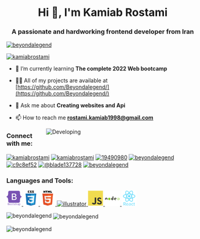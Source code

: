 <h1 align="center">Hi 👋, I'm Kamiab Rostami</h1>
<h3 align="center">A passionate and hardworking frontend developer from Iran</h3>

<p align="left"> <a href="https://github.com/ryo-ma/github-profile-trophy"><img src="https://github-profile-trophy.vercel.app/?username=beyondalegend" alt="beyondalegend" /></a> </p>

<p align="left"> <a href="https://twitter.com/kamiabrostami" target="blank"><img src="https://img.shields.io/twitter/follow/kamiabrostami?logo=twitter&style=for-the-badge" alt="kamiabrostami" /></a> </p>

- 🌱 I’m currently learning **The complete 2022 Web bootcamp**

- 👨‍💻 All of my projects are available at [https://github.com/Beyondalegend/](https://github.com/Beyondalegend/)

- 💬 Ask me about **Creating websites and Api**

- 📫 How to reach me **rostami.kamiab1998@gmail.com**
<img align="right" width="400" alt="Developing" src="https://cdn.dribbble.com/users/1355613/screenshots/12585865/media/5bb86f4446b33a7a4624db3660398cd8.jpg">

<h3 align="left">Connect with me:</h3>
<p align="left">
<a href="https://twitter.com/kamiabrostami" target="blank"><img align="center" src="https://raw.githubusercontent.com/rahuldkjain/github-profile-readme-generator/master/src/images/icons/Social/twitter.svg" alt="kamiabrostami" height="30" width="40" /></a>
<a href="https://linkedin.com/in/kamiabrostami" target="blank"><img align="center" src="https://raw.githubusercontent.com/rahuldkjain/github-profile-readme-generator/master/src/images/icons/Social/linked-in-alt.svg" alt="kamiabrostami" height="30" width="40" /></a>
<a href="https://stackoverflow.com/users/19490980" target="blank"><img align="center" src="https://raw.githubusercontent.com/rahuldkjain/github-profile-readme-generator/master/src/images/icons/Social/stack-overflow.svg" alt="19490980" height="30" width="40" /></a>
<a href="https://dribbble.com/beyondalegend" target="blank"><img align="center" src="https://raw.githubusercontent.com/rahuldkjain/github-profile-readme-generator/master/src/images/icons/Social/dribbble.svg" alt="beyondalegend" height="30" width="40" /></a>
<a href="https://www.behance.net/c9c8ef52" target="blank"><img align="center" src="https://raw.githubusercontent.com/rahuldkjain/github-profile-readme-generator/master/src/images/icons/Social/behance.svg" alt="c9c8ef52" height="30" width="40" /></a>
<a href="https://medium.com/@blade137728" target="blank"><img align="center" src="https://raw.githubusercontent.com/rahuldkjain/github-profile-readme-generator/master/src/images/icons/Social/medium.svg" alt="@blade137728" height="30" width="40" /></a>
<a href="https://www.leetcode.com/beyondalegend" target="blank"><img align="center" src="https://raw.githubusercontent.com/rahuldkjain/github-profile-readme-generator/master/src/images/icons/Social/leet-code.svg" alt="beyondalegend" height="30" width="40" /></a>
</p>

<h3 align="left">Languages and Tools:</h3>
<p align="left"> <a href="https://getbootstrap.com" target="_blank" rel="noreferrer"> <img src="https://raw.githubusercontent.com/devicons/devicon/master/icons/bootstrap/bootstrap-plain-wordmark.svg" alt="bootstrap" width="40" height="40"/> </a> <a href="https://www.w3schools.com/css/" target="_blank" rel="noreferrer"> <img src="https://raw.githubusercontent.com/devicons/devicon/master/icons/css3/css3-original-wordmark.svg" alt="css3" width="40" height="40"/> </a> <a href="https://www.w3.org/html/" target="_blank" rel="noreferrer"> <img src="https://raw.githubusercontent.com/devicons/devicon/master/icons/html5/html5-original-wordmark.svg" alt="html5" width="40" height="40"/> </a> <a href="https://www.adobe.com/in/products/illustrator.html" target="_blank" rel="noreferrer"> <img src="https://www.vectorlogo.zone/logos/adobe_illustrator/adobe_illustrator-icon.svg" alt="illustrator" width="40" height="40"/> </a> <a href="https://developer.mozilla.org/en-US/docs/Web/JavaScript" target="_blank" rel="noreferrer"> <img src="https://raw.githubusercontent.com/devicons/devicon/master/icons/javascript/javascript-original.svg" alt="javascript" width="40" height="40"/> </a> <a href="https://nodejs.org" target="_blank" rel="noreferrer"> <img src="https://raw.githubusercontent.com/devicons/devicon/master/icons/nodejs/nodejs-original-wordmark.svg" alt="nodejs" width="40" height="40"/> </a> <a href="https://reactjs.org/" target="_blank" rel="noreferrer"> <img src="https://raw.githubusercontent.com/devicons/devicon/master/icons/react/react-original-wordmark.svg" alt="react" width="40" height="40"/> </a> </p>

<p><img align="left" src="https://github-readme-stats.vercel.app/api/top-langs?username=beyondalegend&show_icons=true&locale=en&layout=compact" alt="beyondalegend" /></p>

<p>&nbsp;<img align="center" src="https://github-readme-stats.vercel.app/api?username=beyondalegend&show_icons=true&locale=en" alt="beyondalegend" /></p>

<p><img align="center" src="https://github-readme-streak-stats.herokuapp.com/?user=beyondalegend&" alt="beyondalegend" /></p>
